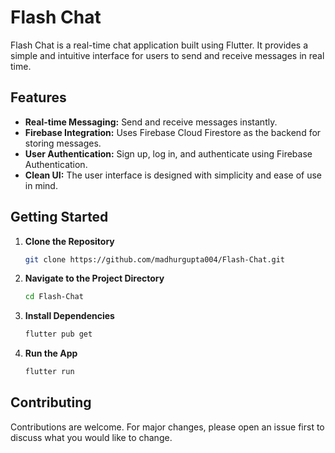 # Flash Chat

Flash Chat is a real-time chat application built using Flutter. It provides a simple and intuitive interface for users to send and receive messages in real time.

## Features

- **Real-time Messaging:** Send and receive messages instantly.
- **Firebase Integration:** Uses Firebase Cloud Firestore as the backend for storing messages.
- **User Authentication:** Sign up, log in, and authenticate using Firebase Authentication.
- **Clean UI:** The user interface is designed with simplicity and ease of use in mind.

## Getting Started

1. **Clone the Repository**
    ```bash
    git clone https://github.com/madhurgupta004/Flash-Chat.git
    ```
2. **Navigate to the Project Directory**
    ```bash
    cd Flash-Chat
    ```
3. **Install Dependencies**
    ```bash
    flutter pub get
    ```
4. **Run the App**
    ```bash
    flutter run
    ```

## Contributing

Contributions are welcome. For major changes, please open an issue first to discuss what you would like to change.
